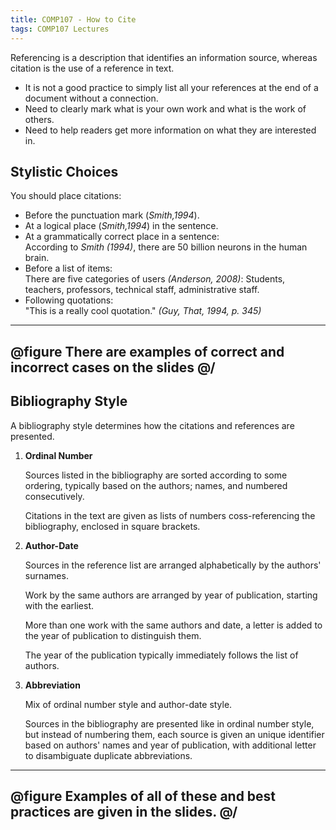 ```yaml
---
title: COMP107 - How to Cite
tags: COMP107 Lectures
---
```

Referencing is a description that identifies an information source, whereas citation is the use of a reference in text.

* It is not a good practice to simply list all your references at the end of a document without a connection.
* Need to clearly mark what is your own work and what is the work of others.
* Need to help readers get more information on what they are interested in.

## Stylistic Choices
You should place citations:

* Before the punctuation mark (<cite>Smith,1994</cite>).
* At a logical place (<cite>Smith,1994</cite>) in the sentence.
* At a grammatically correct place in a sentence:  
According to <cite>Smith (1994)</cite>, there are 50 billion neurons in the human brain.
* Before a list of items:  
There are five categories of users <cite>(Anderson, 2008)</cite>: Students, teachers, professors, technical staff, administrative staff.
* Following quotations:  
"This is a really cool quotation." <cite>(Guy, That, 1994, p. 345)</cite>

---
@figure
There are examples of correct and incorrect cases on the slides
@/
---

## Bibliography Style
A bibliography style determines how the citations and references are presented.

1. **Ordinal Number**

	Sources listed in the bibliography are sorted according to some ordering, typically based on the authors; names, and numbered consecutively.
	
	Citations in the text are given as lists of numbers coss-referencing the bibliography, enclosed in square brackets.
	
1. **Author-Date**
	
	Sources in the reference list are arranged alphabetically by the authors' surnames.
	
	Work by the same authors are arranged by year of publication, starting with the earliest.
	
	More than one work with the same authors and date, a letter is added to the year of publication to distinguish them.
	
	The year of the publication typically immediately follows the list of authors.
	
1. **Abbreviation**
	
	Mix of ordinal number style and author-date style.
	
	Sources in the bibliography are presented like in ordinal number style, but instead of numbering them, each source is given an unique identifier based on authors' names and year of publication, with additional letter to disambiguate duplicate abbreviations.

---	
@figure
Examples of all of these and best practices are given in the slides.
@/
---
